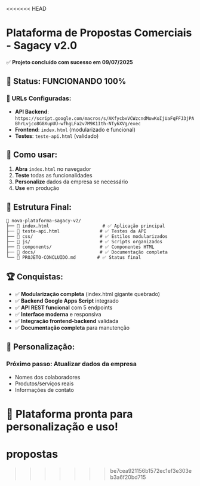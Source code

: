 <<<<<<< HEAD
# Plataforma de Propostas Comerciais - Sagacy v2.0

✅ **Projeto concluído com sucesso em 09/07/2025**

## 🎯 Status: **FUNCIONANDO 100%**

### 🔗 **URLs Configuradas:**
- **API Backend**: `https://script.google.com/macros/s/AKfycbxVCWzcndMowKoIjUaFqFFJ3jPABhrLvjco8G8XupUU-wfhgLFa2v7M9K1Ith-NTy6XVg/exec`
- **Frontend**: `index.html` (modularizado e funcional)
- **Testes**: `teste-api.html` (validado)

## 🚀 **Como usar:**

1. **Abra** `index.html` no navegador
2. **Teste** todas as funcionalidades
3. **Personalize** dados da empresa se necessário
4. **Use** em produção

## 📁 **Estrutura Final:**

```
📁 nova-plataforma-sagacy-v2/
├── 📄 index.html                    # ✅ Aplicação principal
├── 📄 teste-api.html               # ✅ Testes da API
├── 📁 css/                         # ✅ Estilos modularizados
├── 📁 js/                          # ✅ Scripts organizados
├── 📁 components/                  # ✅ Componentes HTML
├── 📁 docs/                        # ✅ Documentação completa
└── 📄 PROJETO-CONCLUIDO.md        # ✅ Status final
```

## 🏆 **Conquistas:**

- ✅ **Modularização completa** (index.html gigante quebrado)
- ✅ **Backend Google Apps Script** integrado
- ✅ **API REST funcional** com 5 endpoints
- ✅ **Interface moderna** e responsiva
- ✅ **Integração frontend-backend** validada
- ✅ **Documentação completa** para manutenção

## 🔧 **Personalização:**

### **Próximo passo:** Atualizar dados da empresa
- Nomes dos colaboradores
- Produtos/serviços reais
- Informações de contato

**🎯 Plataforma pronta para personalização e uso!**
=======
# propostas
>>>>>>> be7cea921156b1572ec1ef3e303eb3a6f20bd715
